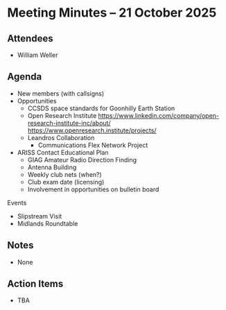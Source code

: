 # Meeting Minutes – 21 October 2025

## Attendees
- William Weller

## Agenda
- New members (with callsigns)
- Opportunities
  - CCSDS space standards for Goonhilly Earth Station
  - Open Research Institute
    https://www.linkedin.com/company/open-research-institute-inc/about/
    https://www.openresearch.institute/projects/
  - Leandros Collaboration
    - Communications Flex Network Project
- ARISS Contact Educational Plan
  - GIAG Amateur Radio Direction Finding
  - Antenna Building
  - Weekly club nets (when?)
  - Club exam date (licensing)
  - Involvement in opportunities on bulletin board

Events
- Slipstream Visit
- Midlands Roundtable

## Notes
- None

## Action Items
- TBA
